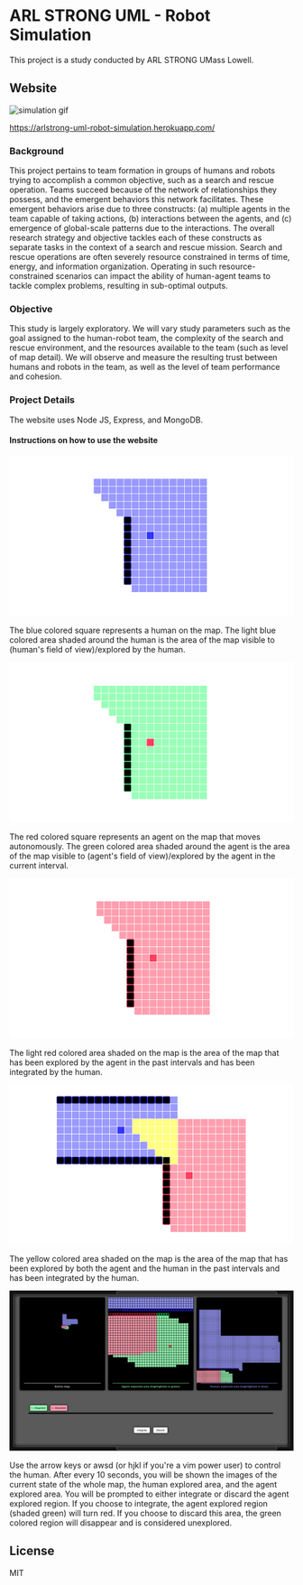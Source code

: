 # ARL STRONG UML - Robot Simulation
This project is a study conducted by ARL STRONG UMass Lowell.

## Website
![simulation gif](https://media.giphy.com/media/4Xv6MxRUr6saZ2WSjs/giphy.gif)

https://arlstrong-uml-robot-simulation.herokuapp.com/

### Background
This project pertains to team formation in groups of humans and robots trying to accomplish a common objective, such as a search and rescue operation. Teams succeed because of the network of relationships they possess, and the emergent behaviors this network facilitates. These emergent behaviors arise due to three constructs: (a) multiple agents in the team capable of taking actions, (b) interactions between the agents, and (c\) emergence of global-scale patterns due to the interactions. The overall research strategy and objective tackles each of these constructs as separate tasks in the context of a search and rescue mission. Search and rescue operations are often severely resource constrained in terms of time, energy, and information organization. Operating in such resource-constrained scenarios can impact the ability of human-agent teams to tackle complex problems, resulting in sub-optimal outputs.

### Objective
This study is largely exploratory. We will vary study parameters such as the goal assigned to the human-robot team, the complexity of the search and rescue environment, and the resources available to the team (such as level of map detail). We will observe and measure the resulting trust between humans and robots in the team, as well as the level of team performance and cohesion.

###  Project Details
The website uses Node JS, Express, and MongoDB.

#### Instructions on how to use the website
![human on the map](/public/img/blue.png)

The blue colored square represents a human on the map. The light blue colored area shaded around the human is the area of the map visible to (human's field of view)/explored by the human.

![explored area on the map not integrated](/public/img/green.png)

The red colored square represents an agent on the map that moves autonomously. The green colored area shaded around the agent is the area of the map visible to (agent's field of view)/explored by the agent in the current interval.

![explored area on the map integrated](/public/img/red.png)

The light red colored area shaded on the map is the area of the map that has been explored by the agent in the past intervals and has been integrated by the human.

![area on the map explored by both human and agent](/public/img/yellow.png)

The yellow colored area shaded on the map is the area of the map that has been explored by both the agent and the human in the past intervals and has been integrated by the human.

![trust confirmation screen](/public/img/pop-up.png)

Use the arrow keys or awsd (or hjkl if you're a vim power user) to control the human. After every 10 seconds, you will be shown the images of the current state of the whole map, the human explored area, and the agent explored area. You will be prompted to either integrate or discard the agent explored region. If you choose to integrate, the agent explored region (shaded green) will turn red. If you choose to discard this area, the green colored region will disappear and is considered unexplored.

## License
MIT
